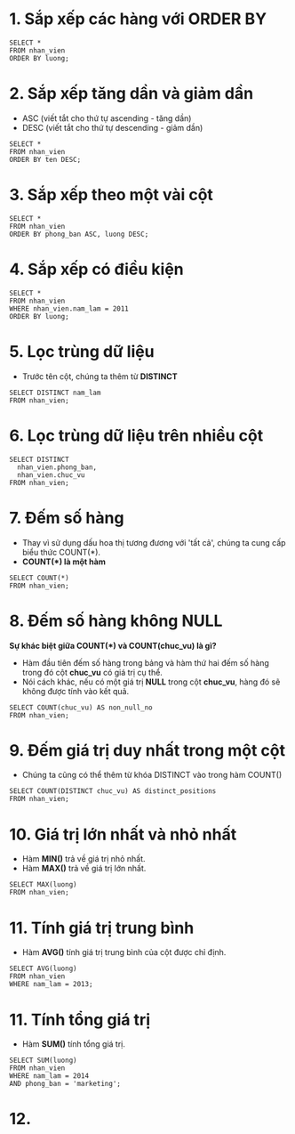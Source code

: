 # 1. Sắp xếp các hàng với ORDER BY
```
SELECT *
FROM nhan_vien
ORDER BY luong;
```
# 2. Sắp xếp tăng dần và giảm dần
- ASC (viết tắt cho thứ tự ascending - tăng dần)
- DESC (viết tắt cho thứ tự descending - giảm dần)
```
SELECT *
FROM nhan_vien
ORDER BY ten DESC;
```

# 3. Sắp xếp theo một vài cột
```
SELECT *
FROM nhan_vien
ORDER BY phong_ban ASC, luong DESC;
```
# 4. Sắp xếp có điều kiện
```
SELECT *
FROM nhan_vien
WHERE nhan_vien.nam_lam = 2011
ORDER BY luong;
```
# 5. Lọc trùng dữ liệu
- Trước tên cột, chúng ta thêm từ **DISTINCT**
```
SELECT DISTINCT nam_lam
FROM nhan_vien;
```
# 6. Lọc trùng dữ liệu trên nhiều cột
```
SELECT DISTINCT
  nhan_vien.phong_ban,
  nhan_vien.chuc_vu
FROM nhan_vien;
```
# 7. Đếm số hàng
- Thay vì sử dụng dấu hoa thị tương đương với  'tất cả', chúng ta cung cấp biểu thức COUNT(*).
- **COUNT(*) là một hàm**
```
SELECT COUNT(*)
FROM nhan_vien;
```

# 8. Đếm số hàng không NULL
**Sự khác biệt giữa COUNT(*) và COUNT(chuc_vu) là gì?**
- Hàm đầu tiên đếm số hàng trong bảng và hàm thứ hai đếm số hàng trong đó cột **chuc_vu** có giá trị cụ thể.
- Nói cách khác, nếu có một giá trị **NULL** trong cột **chuc_vu**, hàng đó sẽ không được tính vào kết quả.

```
SELECT COUNT(chuc_vu) AS non_null_no
FROM nhan_vien;
```
# 9. Đếm giá trị duy nhất trong một cột
- Chúng ta cũng có thể thêm từ khóa DISTINCT vào trong hàm COUNT()
```
SELECT COUNT(DISTINCT chuc_vu) AS distinct_positions
FROM nhan_vien;
```
# 10. Giá trị lớn nhất và nhỏ nhất
- Hàm **MIN()** trả về giá trị nhỏ nhất.
- Hàm **MAX()** trả về giá trị lớn nhất.
```
SELECT MAX(luong)
FROM nhan_vien;
```

# 11. Tính giá trị trung bình
- Hàm **AVG()** tính giá trị trung bình của cột được chỉ định.
```
SELECT AVG(luong)
FROM nhan_vien
WHERE nam_lam = 2013;
```
# 11. Tính tổng giá trị
- Hàm **SUM()** tính tổng giá trị.
```
SELECT SUM(luong)
FROM nhan_vien
WHERE nam_lam = 2014
AND phong_ban = 'marketing';
```
# 12. 
